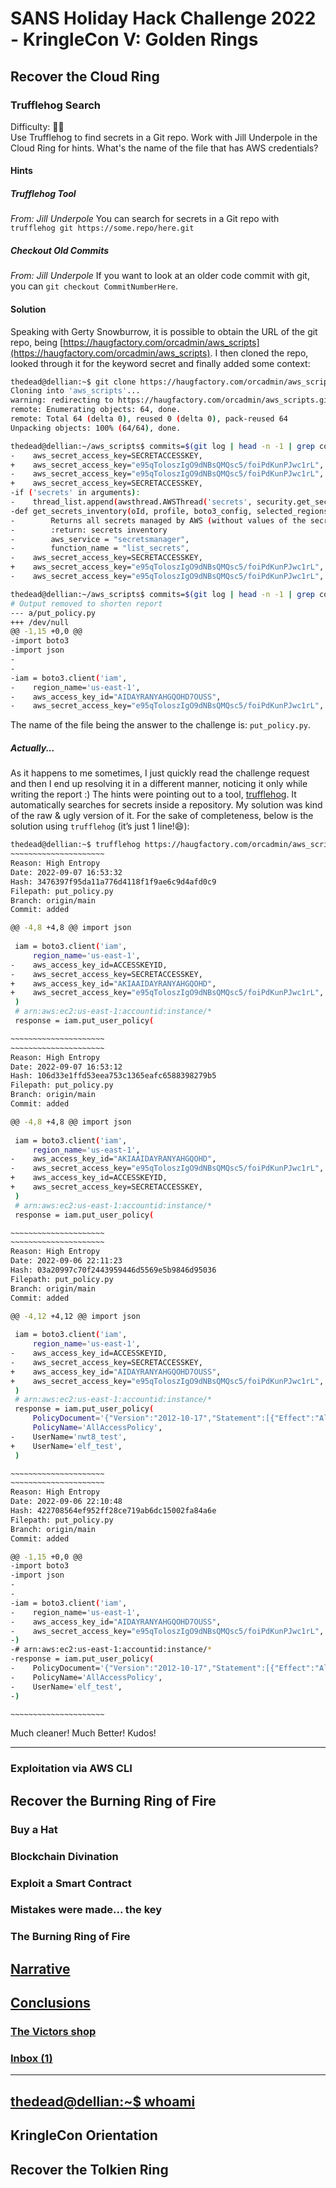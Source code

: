 # SANS Holiday Hack Challenge 2022 - KringleCon V: Golden Rings
## Recover the Cloud Ring
### Trufflehog Search
Difficulty: :christmas_tree::christmas_tree:  
Use Trufflehog to find secrets in a Git repo. Work with Jill Underpole in the Cloud Ring for hints. What's the name of the file that has AWS credentials?

#### Hints
##### Trufflehog Tool
*From: Jill Underpole*
You can search for secrets in a Git repo with `trufflehog git https://some.repo/here.git`

##### Checkout Old Commits
*From: Jill Underpole*
If you want to look at an older code commit with git, you can `git checkout CommitNumberHere`.

#### Solution
Speaking with Gerty Snowburrow, it is possible to obtain the URL of the git repo, being [https://haugfactory.com/orcadmin/aws_scripts](https://haugfactory.com/orcadmin/aws_scripts). I then cloned the repo, looked through it for the keyword secret and finally added some context:
```bash
thedead@dellian:~$ git clone https://haugfactory.com/orcadmin/aws_scripts
Cloning into 'aws_scripts'...
warning: redirecting to https://haugfactory.com/orcadmin/aws_scripts.git/
remote: Enumerating objects: 64, done.
remote: Total 64 (delta 0), reused 0 (delta 0), pack-reused 64
Unpacking objects: 100% (64/64), done.
```
```bash
thedead@dellian:~/aws_scripts$ commits=$(git log | head -n -1 | grep commit | cut -d " " -f 2) && for i in $commits; do prev=$(echo "$commits" | grep -A 1 "$i" | tail -n 1) && git diff $i $prev | grep secret; done
-    aws_secret_access_key=SECRETACCESSKEY,
+    aws_secret_access_key="e95qToloszIgO9dNBsQMQsc5/foiPdKunPJwc1rL",
-    aws_secret_access_key="e95qToloszIgO9dNBsQMQsc5/foiPdKunPJwc1rL",
+    aws_secret_access_key=SECRETACCESSKEY,
-if ('secrets' in arguments):
-    thread_list.append(awsthread.AWSThread('secrets', security.get_secrets_inventory, ownerId, profile_name, boto3_config, selected_regions))
-def get_secrets_inventory(oId, profile, boto3_config, selected_regions):
-        Returns all secrets managed by AWS (without values of the secrets ;-)
-        :return: secrets inventory 
-        aws_service = "secretsmanager", 
-        function_name = "list_secrets", 
-    aws_secret_access_key=SECRETACCESSKEY,
+    aws_secret_access_key="e95qToloszIgO9dNBsQMQsc5/foiPdKunPJwc1rL",
-    aws_secret_access_key="e95qToloszIgO9dNBsQMQsc5/foiPdKunPJwc1rL",
```
```bash
thedead@dellian:~/aws_scripts$ commits=$(git log | head -n -1 | grep commit | cut -d " " -f 2) && for i in $commits; do prev=$(echo "$commits" | grep -A 1 "$i" | tail -n 1) && git diff $i $prev | grep -B 10 secret; done
# Output removed to shorten report
--- a/put_policy.py
+++ /dev/null
@@ -1,15 +0,0 @@
-import boto3
-import json
-
-
-iam = boto3.client('iam',
-    region_name='us-east-1',
-    aws_access_key_id="AIDAYRANYAHGQOHD7OUSS",
-    aws_secret_access_key="e95qToloszIgO9dNBsQMQsc5/foiPdKunPJwc1rL",
```
The name of the file being the answer to the challenge is: `put_policy.py`.
##### Actually...
As it happens to me sometimes, I just quickly read the challenge request and then I end up resolving it in a different manner, noticing it only while writing the report :) The hints were pointing out to a tool, [trufflehog](https://github.com/trufflesecurity/trufflehog). It automatically searches for secrets inside a repository. My solution was kind of the raw & ugly version of it. For the sake of completeness, below is the solution using `trufflehog` (it’s just 1 line!:smile:):
```bash
thedead@dellian:~$ trufflehog https://haugfactory.com/orcadmin/aws_scripts
~~~~~~~~~~~~~~~~~~~~~
Reason: High Entropy
Date: 2022-09-07 16:53:32
Hash: 3476397f95da11a776d4118f1f9ae6c9d4afd0c9
Filepath: put_policy.py
Branch: origin/main
Commit: added

@@ -4,8 +4,8 @@ import json
 
 iam = boto3.client('iam',
     region_name='us-east-1',
-    aws_access_key_id=ACCESSKEYID,
-    aws_secret_access_key=SECRETACCESSKEY,
+    aws_access_key_id="AKIAAIDAYRANYAHGQOHD",
+    aws_secret_access_key="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",
 )
 # arn:aws:ec2:us-east-1:accountid:instance/*
 response = iam.put_user_policy(

~~~~~~~~~~~~~~~~~~~~~
~~~~~~~~~~~~~~~~~~~~~
Reason: High Entropy
Date: 2022-09-07 16:53:12
Hash: 106d33e1ffd53eea753c1365eafc6588398279b5
Filepath: put_policy.py
Branch: origin/main
Commit: added

@@ -4,8 +4,8 @@ import json
 
 iam = boto3.client('iam',
     region_name='us-east-1',
-    aws_access_key_id="AKIAAIDAYRANYAHGQOHD",
-    aws_secret_access_key="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",
+    aws_access_key_id=ACCESSKEYID,
+    aws_secret_access_key=SECRETACCESSKEY,
 )
 # arn:aws:ec2:us-east-1:accountid:instance/*
 response = iam.put_user_policy(

~~~~~~~~~~~~~~~~~~~~~
~~~~~~~~~~~~~~~~~~~~~
Reason: High Entropy
Date: 2022-09-06 22:11:23
Hash: 03a20997c70f2443959446d5569e5b9846d95036
Filepath: put_policy.py
Branch: origin/main
Commit: added

@@ -4,12 +4,12 @@ import json
 
 iam = boto3.client('iam',
     region_name='us-east-1',
-    aws_access_key_id=ACCESSKEYID,
-    aws_secret_access_key=SECRETACCESSKEY,
+    aws_access_key_id="AIDAYRANYAHGQOHD7OUSS",
+    aws_secret_access_key="e95qToloszIgO9dNBsQMQsc5/foiPdKunPJwc1rL",
 )
 # arn:aws:ec2:us-east-1:accountid:instance/*
 response = iam.put_user_policy(
     PolicyDocument='{"Version":"2012-10-17","Statement":[{"Effect":"Allow","Action":["ssm:SendCommand"],"Resource":["arn:aws:ec2:us-east-1:748127089694:instance/i-0415bfb7dcfe279c5","arn:aws:ec2:us-east-1:748127089694:document/RestartServices"]}]}',
     PolicyName='AllAccessPolicy',
-    UserName='nwt8_test',
+    UserName='elf_test',
 )

~~~~~~~~~~~~~~~~~~~~~
~~~~~~~~~~~~~~~~~~~~~
Reason: High Entropy
Date: 2022-09-06 22:10:48
Hash: 422708564ef952ff28ce719ab6dc15002fa84a6e
Filepath: put_policy.py
Branch: origin/main
Commit: added

@@ -1,15 +0,0 @@
-import boto3
-import json
-
-
-iam = boto3.client('iam',
-    region_name='us-east-1',
-    aws_access_key_id="AIDAYRANYAHGQOHD7OUSS",
-    aws_secret_access_key="e95qToloszIgO9dNBsQMQsc5/foiPdKunPJwc1rL",
-)
-# arn:aws:ec2:us-east-1:accountid:instance/*
-response = iam.put_user_policy(
-    PolicyDocument='{"Version":"2012-10-17","Statement":[{"Effect":"Allow","Action":["ssm:SendCommand"],"Resource":["arn:aws:ec2:us-east-1:748127089694:instance/i-0415bfb7dcfe279c5","arn:aws:ec2:us-east-1:748127089694:document/RestartServices"]}]}',
-    PolicyName='AllAccessPolicy',
-    UserName='elf_test',
-)

~~~~~~~~~~~~~~~~~~~~~
```
Much cleaner! Much Better! Kudos!

---
### Exploitation via AWS CLI
## Recover the Burning Ring of Fire
### Buy a Hat
### Blockchain Divination
### Exploit a Smart Contract
### Mistakes were made... the key
### The Burning Ring of Fire
## [Narrative](/README.md#narrative)
## [Conclusions](/README.md#conclusions)
### [The Victors shop](/README.md#the-victors-shop)
### [Inbox (1)](/README.md#inbox-1)
---
## [thedead@dellian:~$ whoami](/README.md#thedeaddellian-whoami)
## KringleCon Orientation
## Recover the Tolkien Ring